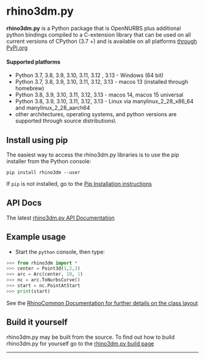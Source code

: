 # rhino3dm.py
**rhino3dm.py** is a Python package that is OpenNURBS plus additional python bindings compiled to a C-extension library that can be used on all current versions of CPython (3.7 +) and is available on all platforms [through PyPi.org](https://pypi.org/project/rhino3dm/)

#### Supported platforms
* Python 3.7, 3.8, 3.9, 3.10, 3.11, 3.12 , 3.13 - Windows (64 bit)
* Python 3.7, 3.8, 3.9, 3.10, 3.11, 3.12, 3.13 - macos 13 (installed through homebrew)
* Python 3.8, 3.9, 3.10, 3.11, 3.12, 3.13 - macos 14, macos 15 universal
* Python 3.8, 3.9, 3.10, 3.11, 3.12, 3.13 - Linux via manylinux_2_28_x86_64 and manylinux_2_28_aarch64
* other architectures, operating systems, and python versions are supported through source distributions\

## Install using pip
The easiest way to access the rhino3dm.py libraries is to use the pip installer from the Python console:

`pip install rhino3dm --user`

If `pip` is not installed, go to the [Pip Installation instructions](https://pip.pypa.io/en/latest/installation/)

## API Docs
The latest [rhino3dm.py API Documentation](https://mcneel.github.io/rhino3dm/python/api/index.html)

## Example usage

* Start the `python` console, then type:
```python
>>> from rhino3dm import *
>>> center = Point3d(1,2,3)
>>> arc = Arc(center, 10, 1)
>>> nc = arc.ToNurbsCurve()
>>> start = nc.PointAtStart
>>> print(start)
```

See the [RhinoCommon Documentation for further details on the class layout](https://developer.rhino3d.com/guides/rhinocommon/)

## Build it yourself

rhino3dm.py may be built from the source.  To find out how to build rhino3dm.py for yourself go to the [rhino3dm.py build page](RHINO3DM-BUILD.PY.md)

---
